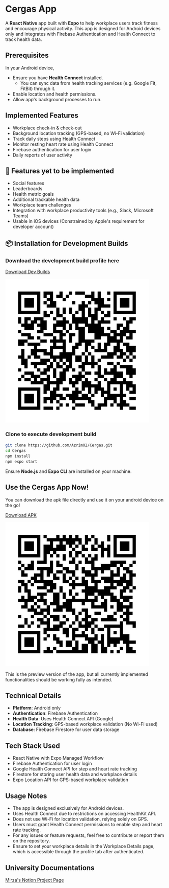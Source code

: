 # Cergas App

A **React Native** app built with **Expo** to help workplace users track fitness and encourage physical activity. This app is designed for Android devices only and integrates with Firebase Authentication and Health Connect to track health data.


## Prerequisites
In your Android device,
- Ensure you have **Health Connect** installed.
  - You can sync data from health tracking services (e.g. Google Fit, FitBit) through it.
- Enable location and health permissions.
- Allow app's background processes to run.


## Implemented Features
- Workplace check-in & check-out
- Background location tracking (GPS-based, no Wi-Fi validation)
- Track daily steps using Health Connect
- Monitor resting heart rate using Health Connect
- Firebase authentication for user login
- Daily reports of user activity


## 🚀 Features yet to be implemented
- Social features
- Leaderboards
- Health metric goals
- Additional trackable health data
- Workplace team challenges
- Integration with workplace productivity tools (e.g., Slack, Microsoft Teams)
- Usable in iOS devices (Constrained by Apple's requirement for developer account)


## 📦 Installation for Development Builds

### Download the development build profile here

[Download Dev Builds](https://drive.google.com/file/d/12oNNIhSFB5vNcJ5RC1-bfqlxXixl6bHz/view?usp=sharing)

![QR Code](appendices/qr_dev_build.png)

### Clone to execute development build

```sh
git clone https://github.com/Azrim02/Cergas.git
cd Cergas
npm install
npm expo start
```
Ensure **Node.js** and **Expo CLI** are installed on your machine.

## Use the Cergas App Now!
You can download the apk file directly and use it on your android device on the go! 

[Download APK](https://drive.google.com/file/d/12vf6G50sIm00W8MhzuXa7nNvoZjnQ-aN/view?usp=sharing)

![QR Code](appendices/qr_download.jpg)

This is the preview version of the app, but all currently implemented functionalities should be working fully as intended.

## Technical Details
- **Platform**: Android only
- **Authentication**: Firebase Authentication
- **Health Data**: Uses Health Connect API (Google)
- **Location Tracking**: GPS-based workplace validation (No Wi-Fi used)
- **Database**: Firebase Firestore for user data storage

## Tech Stack Used
- React Native with Expo Managed Workflow
- Firebase Authentication for user login
- Google Health Connect API for step and heart rate tracking
- Firestore for storing user health data and workplace details
- Expo Location API for GPS-based workplace validation

## Usage Notes
- The app is designed exclusively for Android devices.
- Uses Health Connect due to restrictions on accessing HealthKit API.
- Does not use Wi-Fi for location validation, relying solely on GPS.
- Users must grant Health Connect permissions to enable step and heart rate tracking.
- For any issues or feature requests, feel free to contribute or report them on the repository.
- Ensure to set your workplace details in the Workplace Details page, which is accessible through the profile tab after authenticated.

## University Documentations
[Mirza's Notion Project Page](https://skinny-opal-2b5.notion.site/Third-Year-Project-10abd27ad13a804fbeb2c1e2b3131bec?pvs=74)
